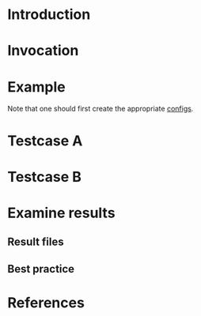 # Introduction

# Invocation

# Example
Note that one should first create the appropriate [configs](../general/config.md).

# Testcase A

# Testcase B

# Examine results

## Result files

## Best practice

# References
